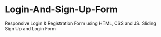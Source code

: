 # Login-And-Sign-Up-Form
Responsive Login &amp; Registration Form using HTML, CSS and JS. Sliding  Sign Up and Login Form
